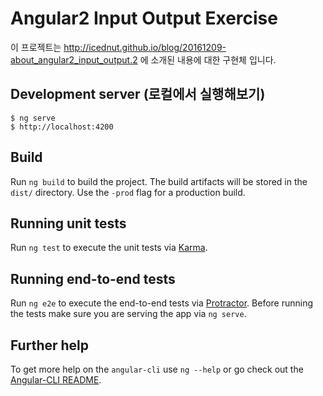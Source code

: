 # Angular2 Input Output Exercise

이 프로젝트는 http://icednut.github.io/blog/20161209-about_angular2_input_output.2 에 소개된 내용에 대한 구현체 입니다.

## Development server (로컬에서 실행해보기)
```
$ ng serve
$ http://localhost:4200
```

## Build

Run `ng build` to build the project. The build artifacts will be stored in the `dist/` directory. Use the `-prod` flag for a production build.

## Running unit tests

Run `ng test` to execute the unit tests via [Karma](https://karma-runner.github.io).

## Running end-to-end tests

Run `ng e2e` to execute the end-to-end tests via [Protractor](http://www.protractortest.org/).
Before running the tests make sure you are serving the app via `ng serve`.

## Further help

To get more help on the `angular-cli` use `ng --help` or go check out the [Angular-CLI README](https://github.com/angular/angular-cli/blob/master/README.md).
